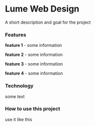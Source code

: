 # Lume Web Design 
A short description and goal for the project

### Features
**feature 1** - some information

**feature 2** - some information

**feature 3** - some information

**feature 4** - some information

### Technology
some text

### How to use this project
use it like this

